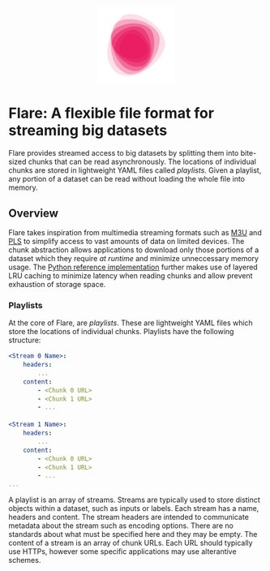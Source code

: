 <div align='center'>
	<img src='./images/flare.svg' width='30%'>
</div>


# Flare: A flexible file format for streaming big datasets

Flare provides streamed access to big datasets by splitting them into bite-sized chunks that can be read asynchronously. The locations of individual chunks are stored in lightweight YAML files called *playlists*. Given a playlist, any portion of a dataset can be read without loading the whole file into memory.


## Overview

Flare takes inspiration from multimedia streaming formats such as [M3U](https://en.wikipedia.org/wiki/M3U) and [PLS](https://en.wikipedia.org/wiki/PLS_(file_format)) to simplify access to vast amounts of data on limited devices. The chunk abstraction allows applications to download only those portions of a dataset which they require *at runtime* and minimize unneccessary memory usage. The [Python reference implementation](https://github.com/oelin/flare-python) further makes use of layered LRU caching to minimize latency when reading chunks and allow prevent exhaustion of storage space.


### Playlists

At the core of Flare, are *playlists*. These are lightweight YAML files which store the locations of individual chunks. Playlists have the following structure:

```yaml
<Stream 0 Name>:
    headers:
        ...
    content:
        - <Chunk 0 URL>
        - <Chunk 1 URL>
        - ...

<Stream 1 Name>:
    headers:
        ...
    content:
        - <Chunk 0 URL>
        - <Chunk 1 URL>
        - ...
...
```

A playlist is an array of streams. Streams are typically used to store distinct objects within a dataset, such as inputs or labels. Each stream has a name, headers and content. The stream headers are intended to communicate metadata about the stream such as encoding options. There are no standards about what must be specified here and they may be empty. The content of a stream is an array of chunk URLs. Each URL should typically use HTTPs, however some specific applications may use alterantive schemes.
